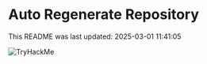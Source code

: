 # Auto Regenerate Repository

This README was last updated: 2025-03-01 11:41:05

 ![TryHackMe](https://tryhackme.com/badge/533634)